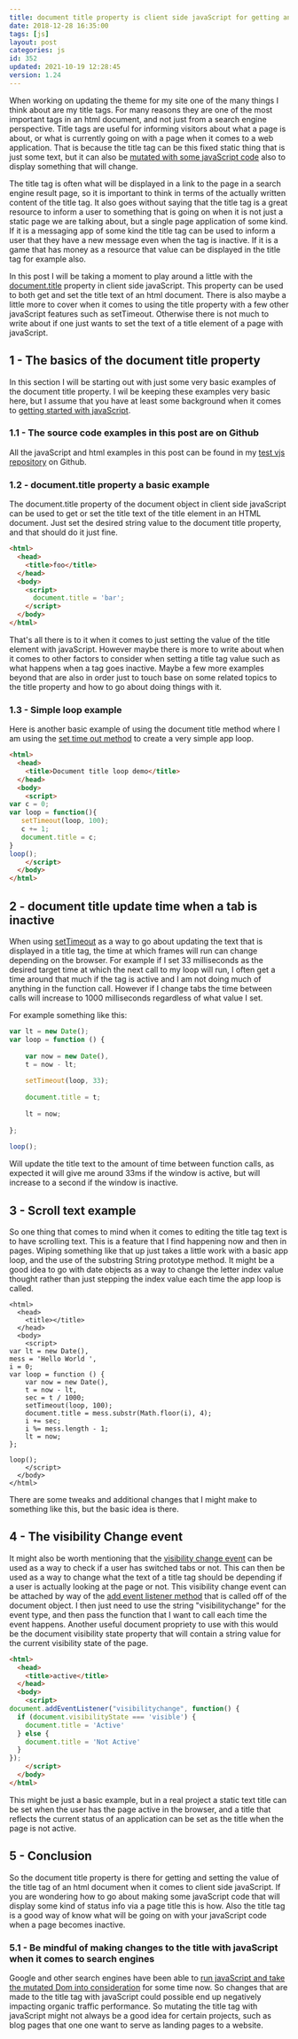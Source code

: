 ```yaml
---
title: document title property is client side javaScript for getting and setting the title tag
date: 2018-12-28 16:35:00
tags: [js]
layout: post
categories: js
id: 352
updated: 2021-10-19 12:28:45
version: 1.24
---
```


When working on updating the theme for my site one of the many things I think about are my title tags. For many reasons they are one of the most important tags in an html document, and not just from a search engine perspective. Title tags are useful for informing visitors about what a page is about, or what is currently going on with a page when it comes to a web application. That is because the title tag can be this fixed static thing that is just some text, but it can also be [mutated with some javaScript code](https://stackoverflow.com/questions/413439/how-to-dynamically-change-a-web-pages-title) also to display something that will change. 

The title tag is often what will be displayed in a link to the page in a search engine result page, so it is important to think in terms of the actually written content of the title tag. It also goes without saying that the title tag is a great resource to inform a user to something that is going on when it is not just a static page we are talking about, but a single page application of some kind. If it is a messaging app of some kind the title tag can be used to inform a user that they have a new message even when the tag is inactive. If it is a game that has money as a resource that value can be displayed in the title tag for example also.

In this post I will be taking a moment to play around a little with the [document.title](https://developer.mozilla.org/en-US/docs/Web/API/Document/title) property in client side javaScript. This property can be used to both get and set the title text of an html document. There is also maybe a little more to cover when it comes to using the title property with a few other javaScript features such as setTimeout. Otherwise there is not much to write about if one just wants to set the text of a title element of a page with javaScript.

<!-- more -->

## 1 - The basics of the document title property

In this section I will be starting out with just some very basic examples of the document title property. I wil be keeping these examples very basic here, but I assume that you have at least some background when it comes to [getting started with javaScript](/2018/11/27/js-document-title/).

### 1.1 - The source code examples in this post are on Github

All the javaScript and html examples in this post can be found in my [test vjs repository](https://github.com/dustinpfister/test_vjs/tree/master/for_post/js-document-title) on Github.

### 1.2 - document.title property a basic example

The document.title property of the document object in client side javaScript can be used to get or set the title text of the title element in an HTML document. Just set the desired string value to the document title property, and that should do it just fine.

```html
<html>
  <head>
    <title>foo</title>
  </head>
  <body>
    <script>
      document.title = 'bar';
    </script>
  </body>
</html>
```

That's all there is to it when it comes to just setting the value of the title element with javaScript. However maybe there is more to write about when it comes to other factors to consider when setting a title tag value such as what happens when a tag goes inactive. Maybe a few more examples beyond that are also in order just to touch base on some related topics to the title property and how to go about doing things with it.

### 1.3 - Simple loop example

Here is another basic example of using the document title method where I am using the [set time out method](/2018/12/06/js-settimeout/) to create a very simple app loop.

```html
<html>
  <head>
    <title>Document title loop demo</title>
  </head>
  <body>
    <script>
var c = 0;
var loop = function(){
   setTimeout(loop, 100);
   c += 1;
   document.title = c;
}
loop();
    </script>
  </body>
</html>
```

## 2 - document title update time when a tab is inactive

When using [setTimeout](/2018/12/06/js-settimeout/) as a way to go about updating the text that is displayed in a title tag, the time at which frames will run can change depending on the browser. For example if I set 33 milliseconds as the desired target time at which the next call to my loop will run, I often get a time around that much if the tag is active and I am not doing much of anything in the function call. However if I change tabs the time between calls will increase to 1000 milliseconds regardless of what value I set.

For example something like this:

```js
var lt = new Date();
var loop = function () {
 
    var now = new Date(),
    t = now - lt;
 
    setTimeout(loop, 33);
 
    document.title = t;
 
    lt = now;
 
};
 
loop();
```

Will update the title text to the amount of time between function calls, as expected it will give me around 33ms if the window is active, but will increase to a second if the window is inactive.

## 3 - Scroll text example

So one thing that comes to mind when it comes to editing the title tag text is to have scrolling text. This is a feature that I find happening now and then in pages. Wiping something like that up just takes a little work with a basic app loop, and the use of the substring String prototype method. It might be a good idea to go with date objects as a way to change the letter index value thought rather than just stepping the index value each time the app loop is called.


```
<html>
  <head>
    <title></title>
  </head>
  <body>
    <script>
var lt = new Date(),
mess = 'Hello World ',
i = 0;
var loop = function () {
    var now = new Date(),
    t = now - lt,
    sec = t / 1000;
    setTimeout(loop, 100);
    document.title = mess.substr(Math.floor(i), 4);
    i += sec;
    i %= mess.length - 1;
    lt = now;
};
 
loop();
    </script>
  </body>
</html>
```

There are some tweaks and additional changes that I might make to something like this, but the basic idea is there. 

## 4 - The visibility Change event

It might also be worth mentioning that the [visibility change event](/2020/10/17/js-onvisibilitychange/) can be used as a way to check if a user has switched tabs or not. This can then be used as a way to change what the text of a title tag should be depending if a user is actually looking at the page or not. This visibility change event can be attached by way of the [add event listener method](/2019/01/16/js-event-listeners/) that is called off of the document object. I then just need to use the string \"visibilitychange\" for the event type, and then pass the function that I want to call each time the event happens. Another useful document propriety to use with this would be the document visibility state property that will contain a string value for the current visibility state of the page.

```html
<html>
  <head>
    <title>active</title>
  </head>
  <body>
    <script>
document.addEventListener("visibilitychange", function() {
  if (document.visibilityState === 'visible') {
    document.title = 'Active'
  } else {
    document.title = 'Not Active'
  }
});
    </script>
  </body>
</html>
```

This might be just a basic example, but in a real project a static text title can be set when the user has the page active in the browser, and a title that reflects the current status of an application can be set as the title when the page is not active.

## 5 - Conclusion

So the document title property is there for getting and setting the value of the title tag of an html document when it comes to client side javaScript. If you are wondering how to go about making some javaScript code that will display some kind of status info via a page title this is how. Also the title tag is a good way of know what will be going on with your javaScript code when a page becomes inactive.


### 5.1 - Be mindful of making changes to the title with javaScript when it comes to search engines

Google and other search engines have been able to [run javaScript and take the mutated Dom into consideration](https://searchengineland.com/tested-googlebot-crawls-javascript-heres-learned-220157) for some time now. So changes that are made to the title tag with javaScript could possible end up negatively impacting organic traffic performance. So mutating the title tag with javaScript might not always be a good idea for certain projects, such as blog pages that one one want to serve as landing pages to a website.
